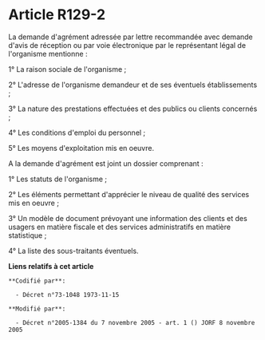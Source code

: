 # Article R129-2

La demande d'agrément adressée par lettre recommandée avec demande d'avis de réception ou par voie électronique par le
représentant légal de l'organisme mentionne :

1° La raison sociale de l'organisme ;

2° L'adresse de l'organisme demandeur et de ses éventuels établissements ;

3° La nature des prestations effectuées et des publics ou clients concernés ;

4° Les conditions d'emploi du personnel ;

5° Les moyens d'exploitation mis en oeuvre.

A la demande d'agrément est joint un dossier comprenant :

1° Les statuts de l'organisme ;

2° Les éléments permettant d'apprécier le niveau de qualité des services mis en oeuvre ;

3° Un modèle de document prévoyant une information des clients et des usagers en matière fiscale et des services
administratifs en matière statistique ;

4° La liste des sous-traitants éventuels.

**Liens relatifs à cet article**

	**Codifié par**:

	  - Décret n°73-1048 1973-11-15

	**Modifié par**:

	  - Décret n°2005-1384 du 7 novembre 2005 - art. 1 () JORF 8 novembre 2005
